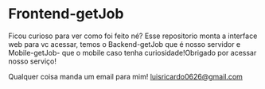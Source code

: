 # Frontend-getJob

Ficou curioso para ver como foi feito né?
Esse repositorio monta a interface web para vc acessar, temos o Backend-getJob que é nosso servidor e Mobile-getJob- que o mobile caso tenha curiosidade!Obrigado por acessar nosso serviço!

Qualquer coisa manda um email para mim!
luisricardo0626@gmail.com